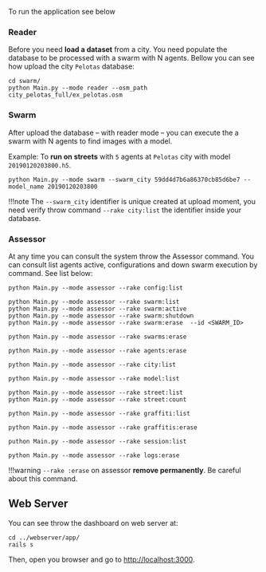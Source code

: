 To run the application see below

### Reader
Before you need **load a dataset** from a city. You need populate the database to be processed with a swarm with N agents.
Bellow you can see how upload the city `Pelotas` database:

    cd swarm/
    python Main.py --mode reader --osm_path city_pelotas_full/ex_pelotas.osm


### Swarm
After upload the database – with reader mode – you can execute the a swarm with N agents to find images with a model.

Example: To **run on streets** with `5` agents at `Pelotas` city with model `20190120203800.h5`.

    python Main.py --mode swarm --swarm_city 59dd4d7b6a86370cb85d6be7 --model_name 20190120203800
    
!!!note
    The `--swarm_city` identifier is unique created at upload moment, you need verify throw command `--rake city:list` the identifier inside your database.

### Assessor
At any time you can consult the system throw the Assessor command. You can consult list agents active, configurations and down swarm execution by command.
See list below:

    python Main.py --mode assessor --rake config:list
    
    python Main.py --mode assessor --rake swarm:list
    python Main.py --mode assessor --rake swarm:active
    python Main.py --mode assessor --rake swarm:shutdown
    python Main.py --mode assessor --rake swarm:erase  --id <SWARM_ID>
    
    python Main.py --mode assessor --rake swarms:erase
    
    python Main.py --mode assessor --rake agents:erase
    
    python Main.py --mode assessor --rake city:list
    
    python Main.py --mode assessor --rake model:list
    
    python Main.py --mode assessor --rake street:list
    python Main.py --mode assessor --rake street:count
    
    python Main.py --mode assessor --rake graffiti:list
    
    python Main.py --mode assessor --rake graffitis:erase
    
    puthon Main.py --mode assessor --rake session:list
    
    python Main.py --mode assessor --rake logs:erase


!!!warning
    `--rake :erase` on assessor **remove permanently**. Be careful about this command.
## Web Server

You can see throw the dashboard on web server at:

	cd ../webserver/app/
	rails s
	
Then, open you browser and go to [http://localhost:3000](http://localhost:3000).